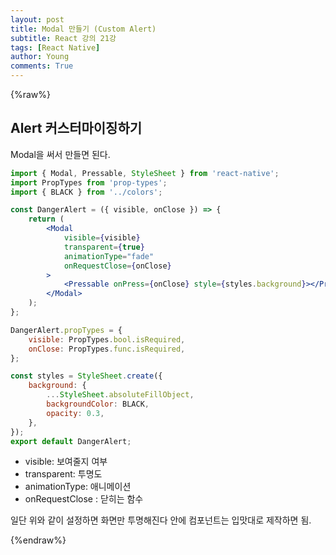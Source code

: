 ```yaml
---
layout: post
title: Modal 만들기 (Custom Alert)
subtitle: React 강의 21강
tags: [React Native]
author: Young
comments: True
---
```


{%raw%}

## Alert 커스터마이징하기

Modal을 써서 만들면 된다.

```jsx
import { Modal, Pressable, StyleSheet } from 'react-native';
import PropTypes from 'prop-types';
import { BLACK } from '../colors';

const DangerAlert = ({ visible, onClose }) => {
	return (
		<Modal
			visible={visible}
			transparent={true}
			animationType="fade"
			onRequestClose={onClose}
		>
			<Pressable onPress={onClose} style={styles.background}></Pressable>
		</Modal>
	);
};

DangerAlert.propTypes = {
	visible: PropTypes.bool.isRequired,
	onClose: PropTypes.func.isRequired,
};

const styles = StyleSheet.create({
	background: {
		...StyleSheet.absoluteFillObject,
		backgroundColor: BLACK,
		opacity: 0.3,
	},
});
export default DangerAlert;
```

-   visible: 보여줄지 여부
-   transparent: 투명도
-   animationType: 애니메이션
-   onRequestClose : 닫히는 함수

일단 위와 같이 설정하면 화면만 투명해진다 안에 컴포넌트는 입맛대로 제작하면 됨.

{%endraw%}
